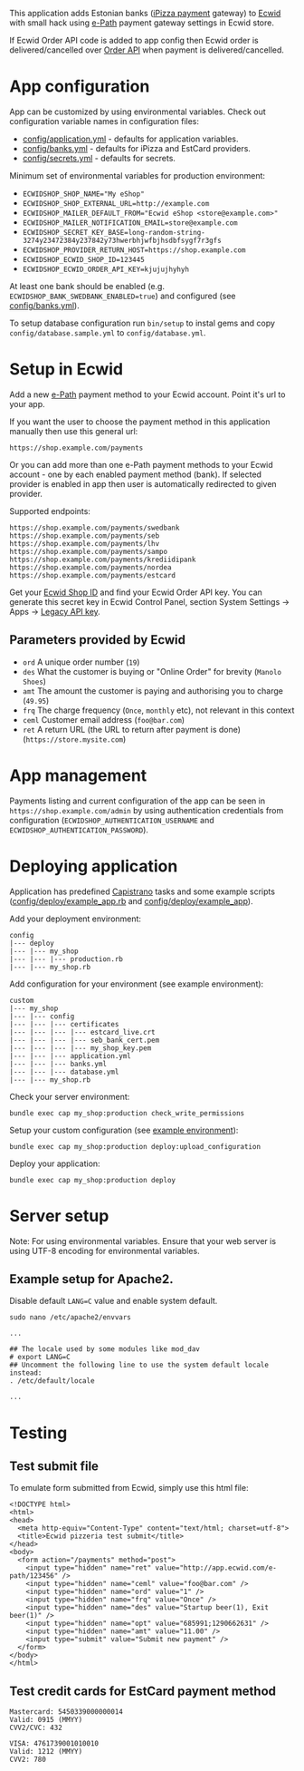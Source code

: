 This application adds Estonian banks ([iPizza payment](https://github.com/Voog/ipizza) gateway) to [Ecwid](http://www.ecwid.com) with small hack using [e-Path](http://kb.ecwid.com/e-Path) payment gateway settings in Ecwid store.

If Ecwid Order API code is added to app config then Ecwid order is delivered/cancelled over [Order API](http://help.ecwid.com/customer/portal/articles/1166917) when payment is delivered/cancelled.

# App configuration

App can be customized by using environmental variables. Check out configuration variable names in configuration files:

* [config/application.yml](./config/application.yml) - defaults for application variables.
* [config/banks.yml](./config/banks.yml) - defaults for iPizza and EstCard providers.
* [config/secrets.yml](./config/secrets.yml) - defaults for secrets.

Minimum set of environmental variables for production environment:

* `ECWIDSHOP_SHOP_NAME="My eShop"`
* `ECWIDSHOP_SHOP_EXTERNAL_URL=http://example.com`
* `ECWIDSHOP_MAILER_DEFAULT_FROM="Ecwid eShop <store@example.com>"`
* `ECWIDSHOP_MAILER_NOTIFICATION_EMAIL=store@example.com`
* `ECWIDSHOP_SECRET_KEY_BASE=long-random-string-3274y23472384y237842y73hwerbhjwfbjhsdbfsygf7r3gfs`
* `ECWIDSHOP_PROVIDER_RETURN_HOST=https://shop.example.com`
* `ECWIDSHOP_ECWID_SHOP_ID=123445`
* `ECWIDSHOP_ECWID_ORDER_API_KEY=kjujujhyhyh`

At least one bank should be enabled (e.g. `ECWIDSHOP_BANK_SWEDBANK_ENABLED=true`) and configured (see [config/banks.yml](./config/banks.yml)).

To setup database configuration run `bin/setup` to instal gems and copy `config/database.sample.yml` to `config/database.yml`.

# Setup in Ecwid

Add a new [e-Path](http://kb.ecwid.com/e-Path) payment method to your Ecwid account. Point it's url to your app.

If you want the user to choose the payment method in this application manually then use this general url:

```
https://shop.example.com/payments
```

Or you can add more than one e-Path payment methods to your Ecwid account - one by each enabled payment method (bank). If selected provider is enabled in app then user is automatically redirected to given provider.

Supported endpoints:

```
https://shop.example.com/payments/swedbank
https://shop.example.com/payments/seb
https://shop.example.com/payments/lhv
https://shop.example.com/payments/sampo
https://shop.example.com/payments/krediidipank
https://shop.example.com/payments/nordea
https://shop.example.com/payments/estcard
```

Get your [Ecwid Shop ID](http://help.ecwid.com/customer/portal/articles/1083303-how-to-get-your-store-id) and find your Ecwid Order API key. You can generate this secret key in Ecwid Control Panel, section System Settings → Apps → [Legacy API key](https://my.ecwid.com/cp/CP.html#apps:view=legacy_api).

## Parameters provided by Ecwid

* `ord` A unique order number (`19`)
* `des` What the customer is buying or "Online Order" for brevity (`Manolo Shoes`)
* `amt` The amount the customer is paying and authorising you to charge (`49.95`)
* `frq` The charge frequency (`Once`, `monthly` etc), not relevant in this context
* `ceml` Customer email address (`foo@bar.com`)
* `ret` A return URL (the URL to return after payment is done) (`https://store.mysite.com`)

# App management

Payments listing and current configuration of the app can be seen in `https://shop.example.com/admin` by using authentication credentials from configuration (`ECWIDSHOP_AUTHENTICATION_USERNAME` and `ECWIDSHOP_AUTHENTICATION_PASSWORD`).

# Deploying application

Application has predefined [Capistrano](https://github.com/capistrano) tasks and some example scripts ([config/deploy/example_app.rb](./config/deploy/example_app.rb) and [config/deploy/example_app](./config/deploy/example_app)).

Add your deployment environment:

```
config
|--- deploy
|--- |--- my_shop
|--- |--- |--- production.rb
|--- |--- my_shop.rb
```

Add configuration for your environment (see example environment):

```
custom
|--- my_shop
|--- |--- config
|--- |--- |--- certificates
|--- |--- |--- |--- estcard_live.crt
|--- |--- |--- |--- seb_bank_cert.pem
|--- |--- |--- |--- my_shop_key.pem
|--- |--- |--- application.yml
|--- |--- |--- banks.yml
|--- |--- |--- database.yml
|--- |--- my_shop.rb
```

Check your server environment:

```
bundle exec cap my_shop:production check_write_permissions
```

Setup your custom configuration (see [example environment](./config/deploy/example_app.rb)):

```
bundle exec cap my_shop:production deploy:upload_configuration
```

Deploy your application:

```
bundle exec cap my_shop:production deploy
```

# Server setup

Note: For using environmental variables. Ensure that your web server is using UTF-8 encoding for environmental variables.

## Example setup for Apache2.

Disable default `LANG=C` value and enable system default.

```
sudo nano /etc/apache2/envvars
```

```
...

## The locale used by some modules like mod_dav
# export LANG=C
## Uncomment the following line to use the system default locale instead:
. /etc/default/locale

...
```

# Testing

## Test submit file

To emulate form submitted from Ecwid, simply use this html file:

```
<!DOCTYPE html>
<html>
<head>
  <meta http-equiv="Content-Type" content="text/html; charset=utf-8">
  <title>Ecwid pizzeria test submit</title>
</head>
<body>
  <form action="/payments" method="post">
    <input type="hidden" name="ret" value="http://app.ecwid.com/e-path/123456" />
    <input type="hidden" name="ceml" value="foo@bar.com" />
    <input type="hidden" name="ord" value="1" />
    <input type="hidden" name="frq" value="Once" />
    <input type="hidden" name="des" value="Startup beer(1), Exit beer(1)" />
    <input type="hidden" name="opt" value="685991;1290662631" />
    <input type="hidden" name="amt" value="11.00" />
    <input type="submit" value="Submit new payment" />
  </form>
</body>
</html>
```

## Test credit cards for EstCard payment method

```
Mastercard: 5450339000000014
Valid: 0915 (MMYY)
CVV2/CVC: 432

VISA: 4761739001010010
Valid: 1212 (MMYY)
CVV2: 780
```
